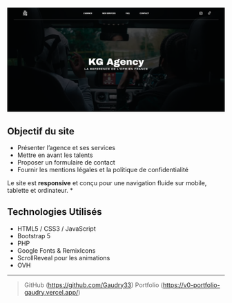 
<p align="center">
  <img src="assets/preview.png" alt="Aperçu du site KG Agency" width="800">
</p>

## Objectif du site

* Présenter l’agence et ses services 
* Mettre en avant les talents
* Proposer un formulaire de contact 
* Fournir les mentions légales et la politique de confidentialité

 Le site est **responsive** et conçu pour une navigation fluide sur mobile, tablette et ordinateur.
* 
## Technologies Utilisés

* HTML5 / CSS3 / JavaScript
* Bootstrap 5 
* PHP 
* Google Fonts & RemixIcons
* ScrollReveal pour les animations
* OVH

---

> GitHub (https://github.com/Gaudry33)
> Portfolio (https://v0-portfolio-gaudry.vercel.app/)
